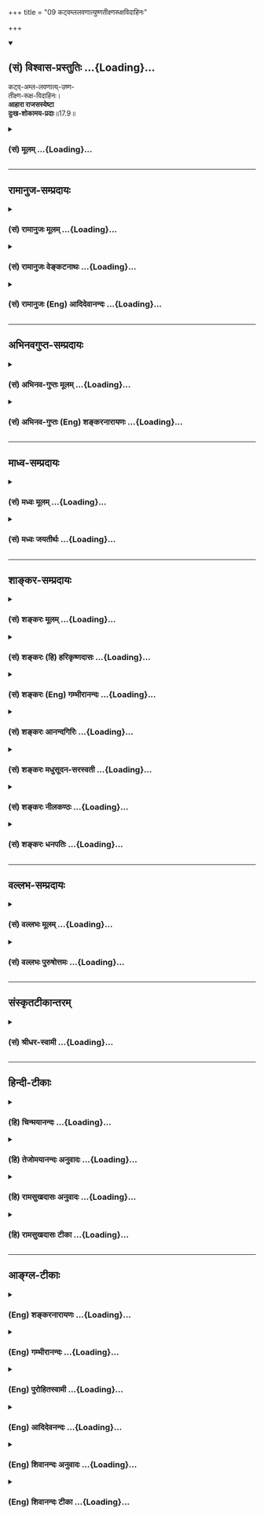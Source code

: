 +++
title = "09 कट्वम्ललवणात्युष्णतीक्ष्णरूक्षविदाहिनः"

+++
<div class="js_include" newlevelforh1="2" title="(सं) विश्वास-प्रस्तुतिः" unfilled url="/purANam_vaiShNavam/mahAbhAratam/06-bhIShma-parva/03-bhagavad-gItA-parva/saMskRtam/vishvAsa-prastutiH/17_shraddhA-traya-vibhA/09_kaTvamlalavaNAtyu.md">
<details open><summary><h2>(सं) विश्वास-प्रस्तुतिः ...{Loading}...</h2></summary>

कट्व्-अम्ल-लवणात्य्-उष्ण-  
तीक्ष्ण-रूक्ष-विदाहिनः।  
**आहारा राजसस्येष्टा**  
**दुःख-शोकामय-प्रदाः**॥17.9॥
</details>
</div>
<div class="js_include collapsed" newlevelforh1="3" title="(सं) मूलम्" unfilled url="/purANam_vaiShNavam/mahAbhAratam/06-bhIShma-parva/03-bhagavad-gItA-parva/saMskRtam/mUlam/17_shraddhA-traya-vibhA/09_kaTvamlalavaNAtyu.md">
<details><summary><h3>(सं) मूलम् ...{Loading}...</h3></summary>

कट्वम्ललवणात्युष्णतीक्ष्णरूक्षविदाहिनः।  
आहारा राजसस्येष्टा दुःखशोकामयप्रदाः।।17.9।।
</details>
</div>


_________________
## रामानुज-सम्प्रदायः
<div class="js_include collapsed" newlevelforh1="3" title="(सं) रामानुजः मूलम्" unfilled url="/purANam_vaiShNavam/mahAbhAratam/06-bhIShma-parva/03-bhagavad-gItA-parva/saMskRtam/rAmAnujaH/mUlam/17_shraddhA-traya-vibhA/09_kaTvamlalavaNAtyu.md">
<details><summary><h3>(सं) रामानुजः मूलम् ...{Loading}...</h3></summary>

।।17.9।। कटुरसाः अम्लरसाः लवणोत्कटाः अत्युष्णाः अतितीक्ष्णाः रूक्षाः
विदाहिनः च इति कट्वम्ललवणात्युष्णतीक्ष्णरूक्षविदाहिनः
अतिशैत्यातितैक्ष्ण्यादिना दुरुपयोगाः तीक्ष्णाः; शोषकराः रूक्षाः; तापकरा
विदाहिनः; एवंविधाः **आहारा राजसस्य इष्टाः।** ते च रजोमयत्वाद्
दुःखशोकामयत्वाद् दुःखशोकामयवर्धनाः रजोवर्धनाः च।

</details>
</div>
<div class="js_include collapsed" newlevelforh1="3" title="(सं) रामानुजः वेङ्कटनाथः" unfilled url="/purANam_vaiShNavam/mahAbhAratam/06-bhIShma-parva/03-bhagavad-gItA-parva/saMskRtam/rAmAnujaH/venkaTanAthaH/17_shraddhA-traya-vibhA/09_kaTvamlalavaNAtyu.md">
<details><summary><h3>(सं) रामानुजः वेङ्कटनाथः ...{Loading}...</h3></summary>

ा \[17.9\] रसान्तराणामसात्त्विकत्वेन
वक्ष्यमाणत्वात्तत्प्रयोगप्राचुर्यानुसाराच्च अत्र रसशब्दो रसविशेषविषय
इत्याह -- मधुररसोपेता इति। अनेन प्रत्ययस्यात्र सम्बन्धमात्रोपलक्षकतापि
दर्शिता। रस्यन्त इति वा रस्याः। तत्रमधुररसोपेता इति कारणोक्तिः। माधुर्यं
हि रसान्तरेभ्यः शरीरस्थितौ विशेषेण हेतुर्भवति। यथोक्तं वाग्भटेन -- रसाः
स्वाद्वम्ललवणतिक्तोषणकषायकाः। षड्द्रव्यमाश्रितास्ते च यथापूर्वं बलावहाः
\[अ.हृ.सू.1।1415\] इति। भोजनं च स्वस्थस्य मधुररसप्रायतया नियम्यते --
षड्रसान्मधुरप्रायान्नातिद्रुतविलम्बितम् \[अ.हृ.सू.7।36\] इति। सायनादि
कालेषु च मधुर एवै को विधीयते। एवं स्नेहयुक्तआहारोऽपि रौक्ष्यविरोधी
रूक्षेण वायुना शरीरस्यापि विशरारुतां वारयतीत्यप्यायुर्वेदावसितम्।
अद्यमान आहारे स्वरूपस्थैर्यस्यासम्भवादगुणत्वाच्च
शरीराख्यसङ्घातस्थैर्यहेतुभूतरसरुधिर
मांसमेदोस्थिमज्जाशुक्राख्यधातुसप्तकरूपपरिणामस्य बलादेश्च स्वसाध्यस्य
चिरकालस्थायित्वलक्षणं स्थैर्यं विवक्षितमित्याह -- स्थिरपरिणामा इति।
उपयोगात्पूर्वमेव जुगुप्सनीयसन्निवेशरूपविशेषादिविरहात्सन्दर्शनमात्रेणापि
प्रीतिजनकत्वमिह हृद्यत्वमित्याहरमणीयविशेषा इति। येषु
धर्मशास्त्रायुर्वेदयोरुभयोरपि साङ्गत्यं; तेषां
सर्वेषामिदमुपलक्षणमित्यभिप्रायेणाऽऽहएवंविधा इति। एतेन
प्रागुक्तयुक्ताहारत्वं च
विवृतम्। ,।।17.9।। कट्वम्लशब्दयोस्त्रिकटुकतिन्तिण्यादिषु विशेषतः
प्रयोगादिह तावन्मात्रविवक्षाव्युदासायाऽह -- कटुरसा अम्लरसा इति।
सात्त्विकस्यापि व्रतादिव्यतिरिक्तकालेषु रुचिमात्रार्थलवणयोगानुमतेः
स्वरूपतो लवणस्याहारत्वासम्भवात्प्रत्यक्षलवणस्य गोमांसतुल्यतया
स्फुटनिषेधाच्चात्र तद्व्यतिरिक्तापेक्षया लवणशब्द इत्यभिप्रायेणाऽऽह --
लवणोत्कटा इति। स्निग्धमुष्णं (सात्म्यमल्पं) च भोजनम् \[अ.हृ.सू.7।47\] इति
कोष्णस्य भोजनस्य विहितत्वात्अत्युष्णेति विशेषितम्। कट्वादीनां विदाहिनः
इति भ्रमव्युदासायात्र समासोक्तिः। तीक्ष्णस्यापि
मरीच्यादेस्तत्तद्द्रव्यरोचनार्थं मात्रयाऽनुमतेस्तत्राप्युपसर्गस्यान्वयो
दर्शितः। उष्णस्य पृथगुपात्तत्वादत्र तीक्ष्णशब्दो न तत्पर्यायः आशुकारिषु
मरीच्यादिष्वायुर्वेदे तीक्ष्णत्वमुच्यते अतोऽत्र प्रयोगक्षणप्रभृति
प्रतिकूलतमानि द्रव्याणि तीक्ष्णानीत्यभिप्रायेणोदाहरति -- अतिशैत्येति।
स्नेहप्रतिपक्षभूतो गुणो रौक्ष्यमनुशिष्यत इत्यभिप्रायेणाऽऽह -- शोषकरा
रूक्षा इति। वातकोपनत्वमनेन सिद्धम्। अत्र विदाहिशब्दे
प्रकृतिप्रत्यययोर्विवक्षितं व्यनक्ति -- तापकरा इति। पित्तकोपना
इत्यर्थः। एवंविधा इति पूर्ववत्। तृष्णाशोकसमुद्भवम् \[14।7\] इत्यादि
प्रागुक्तं स्मारयति -- रजोमयत्वादिति। कटुप्रभृतीनां दुःखादिहेतुत्वं च
प्रायशोऽन्वयव्यतिरेकयोग्यमायुर्वेदविशोधितं च। दुःखप्रदत्वं
धातुवैषम्यादिद्वारा शोकप्रदत्वं तत्परामर्शजपश्चात्तापादिना आमयः
कालक्रमेण। न केवलमत्रैव तमोवद्दुःखादिहेतुत्वम् अपितु परम्परया परलोके
देहान्तरेऽपीत्यभिप्रायेण सत्त्ववर्धकसात्त्विकाहारसमानन्यायसिद्धमर्थमाह
-- रजोवर्धनाश्चेति।  
  

</details>
</div>
<div class="js_include collapsed" newlevelforh1="3" title="(सं) रामानुजः (Eng) आदिदेवानन्दः" unfilled url="/purANam_vaiShNavam/mahAbhAratam/06-bhIShma-parva/03-bhagavad-gItA-parva/saMskRtam/rAmAnujaH/english/AdidevAnandaH/17_shraddhA-traya-vibhA/09_kaTvamlalavaNAtyu.md">
<details><summary><h3>(सं) रामानुजः (Eng) आदिदेवानन्दः ...{Loading}...</h3></summary>

17.9 The foods that are bitter, sour, very salty, over-hot, very
pungent, dry and burning, are those that they the taste (Rasa) of
bitterness and sourness, that are inordinately salty, hot, pungent, and
that are dry and burning. Pungent foods are those which are unsuitable
and difficult to be taken by others because of their being ver cold, ver
hot etc. Dry things are those which cause the feeling of dryness in the
eater. Burning foods are those which cause burning sensation. Foods of
this kind are relished by men of Rajasik nature. They promote pain,
sorrow and disease.

</details>
</div>


_________________
## अभिनवगुप्त-सम्प्रदायः
<div class="js_include collapsed" newlevelforh1="3" title="(सं) अभिनव-गुप्तः मूलम्" unfilled url="/purANam_vaiShNavam/mahAbhAratam/06-bhIShma-parva/03-bhagavad-gItA-parva/saMskRtam/abhinava-guptaH/mUlam/17_shraddhA-traya-vibhA/09_kaTvamlalavaNAtyu.md">
<details><summary><h3>(सं) अभिनव-गुप्तः मूलम् ...{Loading}...</h3></summary>

।।17.7 -- 17.10।। आहारोऽपि सत्त्वादिभेदात् त्रिधा श्रद्धावत् +++(S omits
श्रद्धावत् )+++ तथा यज्ञतपोदानानि। तदुच्यते -- आहार इत्यादि तामसप्रियम्
इत्यन्तम्। याता यामाः यस्य।

</details>
</div>
<div class="js_include collapsed" newlevelforh1="3" title="(सं) अभिनव-गुप्तः (Eng) शङ्करनारायणः" unfilled url="/purANam_vaiShNavam/mahAbhAratam/06-bhIShma-parva/03-bhagavad-gItA-parva/saMskRtam/abhinava-guptaH/english/shankaranArAyaNaH/17_shraddhA-traya-vibhA/09_kaTvamlalavaNAtyu.md">
<details><summary><h3>(सं) अभिनव-गुप्तः (Eng) शङ्करनारायणः ...{Loading}...</h3></summary>

17.9 See Comment under 17.10

</details>
</div>


_________________
## माध्व-सम्प्रदायः
<div class="js_include collapsed" newlevelforh1="3" title="(सं) मध्वः मूलम्" unfilled url="/purANam_vaiShNavam/mahAbhAratam/06-bhIShma-parva/03-bhagavad-gItA-parva/saMskRtam/madhvaH/mUlam/17_shraddhA-traya-vibhA/09_kaTvamlalavaNAtyu.md">
<details><summary><h3>(सं) मध्वः मूलम् ...{Loading}...</h3></summary>

।।17.9।। Sri Madhvacharya did not comment on this sloka.,

</details>
</div>
<div class="js_include collapsed" newlevelforh1="3" title="(सं) मध्वः जयतीर्थः" unfilled url="/purANam_vaiShNavam/mahAbhAratam/06-bhIShma-parva/03-bhagavad-gItA-parva/saMskRtam/madhvaH/jayatIrthaH/17_shraddhA-traya-vibhA/09_kaTvamlalavaNAtyu.md">
<details><summary><h3>(सं) मध्वः जयतीर्थः ...{Loading}...</h3></summary>

।।17.9।। Sri Jayatirtha did not comment on this sloka.  
  

</details>
</div>


_________________
## शाङ्कर-सम्प्रदायः
<div class="js_include collapsed" newlevelforh1="3" title="(सं) शङ्करः मूलम्" unfilled url="/purANam_vaiShNavam/mahAbhAratam/06-bhIShma-parva/03-bhagavad-gItA-parva/saMskRtam/shankaraH/mUlam/17_shraddhA-traya-vibhA/09_kaTvamlalavaNAtyu.md">
<details><summary><h3>(सं) शङ्करः मूलम् ...{Loading}...</h3></summary>

।।17.9।। --,**कट्वम्ललवणात्युष्णतीक्ष्णरूक्षविदाहिनः** इत्यत्र अतिशब्दः
कट्वादिषु सर्वत्र योज्यः; अतिकटुः अतितीक्ष्णः इत्येवम्। कटुश्च अम्लश्च
लवणश्च अत्युष्णश्च तीक्ष्णश्च रूक्षश्च विदाही च ते **आहाराः राजसस्य
इष्टाः; दुःखशोकामयप्रदाः** दुःखं च शोकं च आमयं च प्रयच्छन्तीति
दुःखशोकामयप्रदाः।।

</details>
</div>
<div class="js_include collapsed" newlevelforh1="3" title="(सं) शङ्करः (हि) हरिकृष्णदासः" unfilled url="/purANam_vaiShNavam/mahAbhAratam/06-bhIShma-parva/03-bhagavad-gItA-parva/saMskRtam/shankaraH/hindI/harikRShNadAsaH/17_shraddhA-traya-vibhA/09_kaTvamlalavaNAtyu.md">
<details><summary><h3>(सं) शङ्करः (हि) हरिकृष्णदासः ...{Loading}...</h3></summary>

।।17.9।। कड़वे; खट्टे; लवणयुक्त; आति उष्ण; तीक्ष्ण; रूखे और दाहकारक; एवं
दुःख; चिन्ता और रोगोंको उत्पन्न करनेवाले अर्थात् जो दुःख; शोक और रोगोंको
उत्पन्न करते हों; ऐसे आहार राजस पुरुषको प्रिय होते हैं। यहाँ अति शब्द
सबके साथ जो़ड़ना चाहिये; जैसे अति कड़वे; अत्यन्त खट्टे; अति तीक्ष्ण
इत्यादि।

</details>
</div>
<div class="js_include collapsed" newlevelforh1="3" title="(सं) शङ्करः (Eng) गम्भीरानन्दः" unfilled url="/purANam_vaiShNavam/mahAbhAratam/06-bhIShma-parva/03-bhagavad-gItA-parva/saMskRtam/shankaraH/english/gambhIrAnandaH/17_shraddhA-traya-vibhA/09_kaTvamlalavaNAtyu.md">
<details><summary><h3>(सं) शङ्करः (Eng) गम्भीरानन्दः ...{Loading}...</h3></summary>

17.9 Foods that are katu-amla-lavana-atyusna-tiksna-ruksa-vidahinah,
bitter, sour, salty, very hot (-'very' is to be connected with all, viz
bitter etc.; that is very bitter, very sour, and so on-), pungent, dry
\[Without fat.\] and burning; and duhkha-soka-amaya-pradah, which
produce pain, sorrow and disease; \[Pain, immediate suffering; sorrow,
grief arising from not having that desired food.\] are rajasasyaistah,
dear to one having rajas.

</details>
</div>
<div class="js_include collapsed" newlevelforh1="3" title="(सं) शङ्करः आनन्दगिरिः" unfilled url="/purANam_vaiShNavam/mahAbhAratam/06-bhIShma-parva/03-bhagavad-gItA-parva/saMskRtam/shankaraH/AnandagiriH/17_shraddhA-traya-vibhA/09_kaTvamlalavaNAtyu.md">
<details><summary><h3>(सं) शङ्करः आनन्दगिरिः ...{Loading}...</h3></summary>

।।17.9।। राजसप्रीतिविषयमाहारविशेषं दर्शयति -- **कट्विति।** कटुस्तिक्तः
कटुकस्य तीक्ष्णशब्देनोक्तत्वात्; रूक्षो विस्नेहः; विदाही संतापकः।
अतिशब्दस्य सर्वत्र योजनमेवाभिनयति -- **अतिकटुरिति।** दुःखं तात्कालिकी
पीडा; इष्टवियोगजं दुःखं शोकः; आमयो रोगः।

</details>
</div>
<div class="js_include collapsed" newlevelforh1="3" title="(सं) शङ्करः मधुसूदन-सरस्वती" unfilled url="/purANam_vaiShNavam/mahAbhAratam/06-bhIShma-parva/03-bhagavad-gItA-parva/saMskRtam/shankaraH/madhusUdana-sarasvatI/17_shraddhA-traya-vibhA/09_kaTvamlalavaNAtyu.md">
<details><summary><h3>(सं) शङ्करः मधुसूदन-सरस्वती ...{Loading}...</h3></summary>

।।17.9।। कट्विति। अतिशब्दः कट्वादिषु सप्तस्वपि योजनीयः। कटुस्तिक्तः
कटुरसस्य तीक्ष्णशब्देनोक्तत्वात्। तत्रातिकटुर्निम्बादि;
अत्यम्लातिवणात्युष्णाः प्रसिद्धाः; अतितीक्ष्णो मरीचादिः; अतिरूक्षः
स्नेहशून्यः कङ्गुकोद्रवादिः; अतिविदाही संतापको राजिकादिः; दुःखं
तात्कालिकीं पीडां शोकं पश्चाद्भाविदौर्मनस्यामामयं रोगं च
धातुवैषम्यद्वारा प्रददतीति तथाविधा आहारा राजसस्येष्टाः। एतैर्लिङ्गै
राजसा ज्ञेयाः सात्त्विकैश्चैत उपेक्षणीया इत्यर्थः।

</details>
</div>
<div class="js_include collapsed" newlevelforh1="3" title="(सं) शङ्करः नीलकण्ठः" unfilled url="/purANam_vaiShNavam/mahAbhAratam/06-bhIShma-parva/03-bhagavad-gItA-parva/saMskRtam/shankaraH/nIlakaNThaH/17_shraddhA-traya-vibhA/09_kaTvamlalavaNAtyu.md">
<details><summary><h3>(सं) शङ्करः नीलकण्ठः ...{Loading}...</h3></summary>

।।17.9।।**कट्विति।** अतिशब्दः सर्वत्र संबध्यते। अतिकटु निम्बादि;
अत्यम्लातिलवणात्युष्णाः प्रसिद्धाः; अतितीक्ष्णो मरीचादि; अतिरूक्षः
स्नेहशून्यः कङ्गुकोद्रवादिः; अतिविदाही राजिकादिः; दुःखं तात्कालिकी पीडा;
शोकः पश्चाद्भाविदौर्मनस्यम्; आमयो धातुवैषम्यापादनेन रोगस्तत्प्रदाः।

</details>
</div>
<div class="js_include collapsed" newlevelforh1="3" title="(सं) शङ्करः धनपतिः" unfilled url="/purANam_vaiShNavam/mahAbhAratam/06-bhIShma-parva/03-bhagavad-gItA-parva/saMskRtam/shankaraH/dhanapatiH/17_shraddhA-traya-vibhA/09_kaTvamlalavaNAtyu.md">
<details><summary><h3>(सं) शङ्करः धनपतिः ...{Loading}...</h3></summary>

।।17.9।। राजसप्रियाहारानुदाहरति -- कट्विति। अतिशब्दः कट्वादिषु सर्वेषु
संबन्धनीयः। अतिकतुर्निम्बादिः; अत्यम्लं जम्बीरादि; अतिलवणं
बहुक्षप्तिसैन्धवादि; अत्युष्णं मुखादिदाहकं; अतितीक्ष्णं मरीचादि;
अतिरुक्षः स्नेहलेशेनापि; अत्यम्लं जम्बीरादि; अतिलवणं
बहुक्षिप्तसैन्यवादि; अत्युष्णं मुखादिदाहकं; अतितीक्ष्णं मरीचादि;
अतिरुक्षः स्नेहलेशेनापि रहितः कङ्गुकोद्रवादिः; अतिविदाही संतापकः
सर्षपादिः; एवंविधा अतिकट्वादयो दुःखं तात्कालिकी पीडा; पश्चादुत्पन्नरोगे
तज्जन्यं दौर्म नस्यं शोकः आमयो रोगः तान्प्रयच्छन्तीति दुःखशोकामयप्रदाः
आहारा राजसप्रिया राजसस्येष्टा एतादृशाहारप्रतिमन्तो राजसा ज्ञातव्याः
श्रेयोर्थिभिश्चैवंविधा आहाराः परिहरणीया इत्यर्थः।

</details>
</div>


_________________
## वल्लभ-सम्प्रदायः
<div class="js_include collapsed" newlevelforh1="3" title="(सं) वल्लभः मूलम्" unfilled url="/purANam_vaiShNavam/mahAbhAratam/06-bhIShma-parva/03-bhagavad-gItA-parva/saMskRtam/vallabhaH/mUlam/17_shraddhA-traya-vibhA/09_kaTvamlalavaNAtyu.md">
<details><summary><h3>(सं) वल्लभः मूलम् ...{Loading}...</h3></summary>

।।17.9।। कट्विति। राजसस्य प्रियाः।

</details>
</div>
<div class="js_include collapsed" newlevelforh1="3" title="(सं) वल्लभः पुरुषोत्तमः" unfilled url="/purANam_vaiShNavam/mahAbhAratam/06-bhIShma-parva/03-bhagavad-gItA-parva/saMskRtam/vallabhaH/puruShottamaH/17_shraddhA-traya-vibhA/09_kaTvamlalavaNAtyu.md">
<details><summary><h3>(सं) वल्लभः पुरुषोत्तमः ...{Loading}...</h3></summary>

  
  
।।17.9।। राजसानाह -- कट्विति। अतिशब्दः सर्वत्रानुसम्बद्ध्यते कट्वादिषु।
अतिकटुः कारवेल्लादिः; अत्यम्ल आम्रातकादिः; अतिलवणः क्षारबहुलरोचकशाकादिः;
अत्युष्णः सबाष्पपक्वान्नादिः; अतितीक्ष्णो मरिचादिः;
अतिरूक्षश्चणकमसूरकोद्रवादिः; अतिविदाही राजकादिः। एवमेतेऽतिकट्वादयः
पञ्चयज्ञादिरहिताः स्वार्थकृता आहारा राजसस्येष्टाः प्रियाः।
दुःखशोकामयप्रदाः दुःखं भक्षणसमय एव रसनाविकारादिरूपं; शोको
भक्षणानन्तरमजीर्णोद्गारादिना भक्षितपश्चात्तापादिरूपः; आमयो रोगो
ज्वरादिः; एतानि सर्वाणि प्रददति यच्छन्तीति तथा। एतादृगाहारकर्त्तारो
राजसा ज्ञेया इत्यर्थः।  
  

</details>
</div>


_________________
## संस्कृतटीकान्तरम्
<div class="js_include collapsed" newlevelforh1="3" title="(सं) श्रीधर-स्वामी" unfilled url="/purANam_vaiShNavam/mahAbhAratam/06-bhIShma-parva/03-bhagavad-gItA-parva/saMskRtam/shrIdhara-svAmI/17_shraddhA-traya-vibhA/09_kaTvamlalavaNAtyu.md">
<details><summary><h3>(सं) श्रीधर-स्वामी ...{Loading}...</h3></summary>

।।17.9।। तथा ***-- कट्विति।*** अतिशब्दः कट्वादिषु सप्तस्वपि संबध्यते।
अतिकटुर्निम्बादिः। अत्यम्लोऽतिलवणोऽत्युष्णश्च प्रसिद्धः; अतितीक्ष्णो
मरीचादिः; अतिरूक्षः कङ्गुकोद्रवादिः; अतिविदाही सर्षपादिः; अतिकट्वादय
आहारा राजसस्येष्टाः प्रियाः। दुःखं तात्कालिकं हृदयसंतापादि; शोकः
पश्चाद्भाविदौर्मनस्यं; आमयो रोगः; एतान् प्रददति प्रयच्छन्तीति तथा।

</details>
</div>


_________________
## हिन्दी-टीकाः
<div class="js_include collapsed" newlevelforh1="3" title="(हि) चिन्मयानन्दः" unfilled url="/purANam_vaiShNavam/mahAbhAratam/06-bhIShma-parva/03-bhagavad-gItA-parva/hindI/chinmayAnandaH/17_shraddhA-traya-vibhA/09_kaTvamlalavaNAtyu.md">
<details><summary><h3>(हि) चिन्मयानन्दः ...{Loading}...</h3></summary>

।।17.9।। क्रियाशील तथा कामक्रोधादि प्रवृत्ति वाले रजोगुणी लोगों को इस
श्लोक में कथित कटु अम्ल आदि आहार अत्यन्त प्रिय होता है। ऐसे आहार से वह
अपने शरीर में शाक्ति का अनुभव तो करता है; परन्तु अन्तत इन सबका परिणाम
दुख रोग और चिन्ता ही होता है। इस प्रकार के आहार की रुचि उत्पन्न हो जाने
पर उसे संयमित रखना दुष्कर हो जाता है। प्रस्तुत प्रकरण से कोई अध्येता यह न
समझ ले कि केवल आहार के परिवर्तन और संयम से ही विचारों का परिवर्तन संभव
हो सकता है। भगवान् श्रीकृष्ण का कथन यह है कि सात्त्विक या राजसिक विचारों
के लोगों को उपर्युक्त प्रकार के पदार्थ रुचिकर लगते हैं। अर्थात् विचारों
के परिवर्तन से आहार में परिवर्तन आता है।

</details>
</div>
<div class="js_include collapsed" newlevelforh1="3" title="(हि) तेजोमयानन्दः अनुवादः" unfilled url="/purANam_vaiShNavam/mahAbhAratam/06-bhIShma-parva/03-bhagavad-gItA-parva/hindI/tejomayAnandaH/anuvAdaH/17_shraddhA-traya-vibhA/09_kaTvamlalavaNAtyu.md">
<details><summary><h3>(हि) तेजोमयानन्दः अनुवादः ...{Loading}...</h3></summary>

।।17.9।। कड़वे, खट्टे, लवणयुक्त, अति उष्ण, तीक्ष्ण (तीखे, मिर्च युक्त),
रूखे. दाहकारक, दुःख, शोक और रोग उत्पन्न कारक भोज्य पदार्थ राजस पुरुष को
प्रिय होते हैं।।

</details>
</div>
<div class="js_include collapsed" newlevelforh1="3" title="(हि) रामसुखदासः अनुवादः" unfilled url="/purANam_vaiShNavam/mahAbhAratam/06-bhIShma-parva/03-bhagavad-gItA-parva/hindI/rAmasukhadAsaH/anuvAdaH/17_shraddhA-traya-vibhA/09_kaTvamlalavaNAtyu.md">
<details><summary><h3>(हि) रामसुखदासः अनुवादः ...{Loading}...</h3></summary>

।।17.9।। अति कड़वे, अति खट्टे, अति नमकीन, अति गरम, अति तीखे, अति रूखे और
अति दाहकारक आहार अर्थात् भोजनके पदार्थ राजस मनुष्यको प्रिय होते हैं, जो
कि दुःख, शोक और रोगोंको देनेवाले हैं।

</details>
</div>
<div class="js_include collapsed" newlevelforh1="3" title="(हि) रामसुखदासः टीका" unfilled url="/purANam_vaiShNavam/mahAbhAratam/06-bhIShma-parva/03-bhagavad-gItA-parva/hindI/rAmasukhadAsaH/TIkA/17_shraddhA-traya-vibhA/09_kaTvamlalavaNAtyu.md">
<details><summary><h3>(हि) रामसुखदासः टीका ...{Loading}...</h3></summary>

।।17.9।।***व्याख्या --***  **कटु --** करेला; ग्वारपाठा आदि अधिक कड़वे
पदार्थ **अम्ल --** इमली; अमचूर; नींबू; छाछ; सड़न पैदा करके बनाया गया
सिरका आदि अधिक खट्टे पदार्थ **लवणम् --** अधिक नमकवाले पदार्थ
**अत्युष्णम् --** जिनसे भाप निकल रही हो; ऐसे अत्यन्त गरमगरम पदार्थ
**तीक्ष्णम् --** जिनको खानेसे नाक; आँख; मुख और सिरसे पानी आने लगे; ऐसे
लाल मिर्च आदि अधिक तीखे पदार्थ **रूक्षम् --** जिनमें घी; दूध आदिका
सम्बन्ध नहीं है; ऐसे भुने हुए चने; सतुआ आदि अधिक रूखे पदार्थ और
**विदाहिनः --** राई आदि अधिक दाहकारक पदार्थ (राईको दोतीन घंटे छाछमें
भिगोकर रखा जाय; तो उसमें एक खमीर पैदा होता है; जो बहुत दाहकारक होता
है)।**आहारा राजसस्येष्टाः --** इस प्रकारके भोजनके (भोज्य; पेय; लेह्य और
चोष्य) पदार्थ राजस मनुष्यको प्यारे होते हैं। इससे उसकी निष्ठाकी पहचान हो
जाती है। **दुःखशोकामयप्रदाः --** परन्तु ऐसे पदार्थ परिणाममें दुःख; शोक
और रोगोंको देनेवाले होते हैं। खट्टा; तीखा और दाहकारक भोजन करते समय मुख
आदिमें जो जलन होती है; यह दुःख है। भोजन करनेके बाद मनमें प्रसन्नता नहीं
होती; प्रत्युत स्वाभाविक चिन्ता रहती,है; यह शोक है। ऐसे भोजनसे शरीरमें
प्रायः रोग होते हैं।

</details>
</div>


_________________
## आङ्ग्ल-टीकाः
<div class="js_include collapsed" newlevelforh1="3" title="(Eng) शङ्करनारायणः" unfilled url="/purANam_vaiShNavam/mahAbhAratam/06-bhIShma-parva/03-bhagavad-gItA-parva/english/shankaranArAyaNaH/17_shraddhA-traya-vibhA/09_kaTvamlalavaNAtyu.md">
<details><summary><h3>(Eng) शङ्करनारायणः ...{Loading}...</h3></summary>

17.9. The foods that are killed by men of the Rajas (Strand) are those
which are bitter, sour, saltish, very hot, harsh, dry, and burning; and
which cause pain, grief and disease.

</details>
</div>
<div class="js_include collapsed" newlevelforh1="3" title="(Eng) गम्भीरानन्दः" unfilled url="/purANam_vaiShNavam/mahAbhAratam/06-bhIShma-parva/03-bhagavad-gItA-parva/english/gambhIrAnandaH/17_shraddhA-traya-vibhA/09_kaTvamlalavaNAtyu.md">
<details><summary><h3>(Eng) गम्भीरानन्दः ...{Loading}...</h3></summary>

17.9 Foods that are bitter, sour, salty, very hot, pungent, dry and
burning, and which production pain, sorrow and disease, are dear to one
having rajas.

</details>
</div>
<div class="js_include collapsed" newlevelforh1="3" title="(Eng) पुरोहितस्वामी" unfilled url="/purANam_vaiShNavam/mahAbhAratam/06-bhIShma-parva/03-bhagavad-gItA-parva/english/purohitasvAmI/17_shraddhA-traya-vibhA/09_kaTvamlalavaNAtyu.md">
<details><summary><h3>(Eng) पुरोहितस्वामी ...{Loading}...</h3></summary>

17.9 Those in whom Passion is dominant like foods that are bitter, sour,
salty, over-hot, pungent, dry and burning. These produce unhappiness,
repentance and disease.

</details>
</div>
<div class="js_include collapsed" newlevelforh1="3" title="(Eng) आदिदेवनन्दः" unfilled url="/purANam_vaiShNavam/mahAbhAratam/06-bhIShma-parva/03-bhagavad-gItA-parva/english/AdidevanandaH/17_shraddhA-traya-vibhA/09_kaTvamlalavaNAtyu.md">
<details><summary><h3>(Eng) आदिदेवनन्दः ...{Loading}...</h3></summary>

17.9 Foods that are bitter, sour, very salty, exceedingly heating, very
pungent, dry and burning, are all dear to Rajasika men; they produce
pain, sorrow and disease.

</details>
</div>
<div class="js_include collapsed" newlevelforh1="3" title="(Eng) शिवानन्दः अनुवादः" unfilled url="/purANam_vaiShNavam/mahAbhAratam/06-bhIShma-parva/03-bhagavad-gItA-parva/english/shivAnandaH/anuvAdaH/17_shraddhA-traya-vibhA/09_kaTvamlalavaNAtyu.md">
<details><summary><h3>(Eng) शिवानन्दः अनुवादः ...{Loading}...</h3></summary>

17.9 The foods that are bitter, sour, saline, excessively hot, pungent,
dry and burning, are liked by the Rajasic and are productive of pain,
grief and disease.

</details>
</div>
<div class="js_include collapsed" newlevelforh1="3" title="(Eng) शिवानन्दः टीका" unfilled url="/purANam_vaiShNavam/mahAbhAratam/06-bhIShma-parva/03-bhagavad-gItA-parva/english/shivAnandaH/TIkA/17_shraddhA-traya-vibhA/09_kaTvamlalavaNAtyu.md">
<details><summary><h3>(Eng) शिवानन्दः टीका ...{Loading}...</h3></summary>

17.9 कट्वम्ललवणात्युष्णतीक्ष्णरूक्षविदाहिनः those that are bitter; sour
saline; excessively hot; pungent; dry and burning; आहाराः foods; राजसस्य
of the Rajasic; इष्टाः are liked; दुःखशोकामयप्रदाः are productive of
pain; grief and disease.Commentary Excessively This alification should
be taken to apply to each of the seven alities -- thus; excessively
saline; and so on.Food of a passionate nature produces restlessness in
the mind; evil thoughts; excitement; craving now for one thing and then
for another; pain; trouble and disease. The Rajasic man always plans to
prepare various kinds of preparations to satisfy his palate. He takes
salt; chillies; mustard; cloves; condiments; pungent pickles; etc.; in
excess. Tears flow from his eyes and water dribbles from his nose and
yet he will not leave the hot and pungent articles. The palate remains
unsatisfied until the stomach is completely filled with pungent things;
till the tongue is burnt with chillies. Ladysfinger; Puri; Kachori;
pungent condiments; meat; fish; eggs; sweets; potato; fried bread; curd;
brinjal; carrots; blackgram; onions; garlic; lemon; Masur; tea; coffee;
betels; tobacco are Rajasic artciles of food.

</details>
</div>
